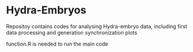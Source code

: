 # Hydra-Embryos
Repositoy contains codes for analysing Hydra-embryo data, including first data processing and generation synchronization plots

function.R is needed to run the main code

